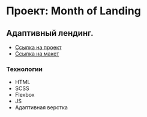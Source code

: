 # Проект: Month of Landing
## Адаптивный лендинг.
- [Ссылка на проект](https://odnimslovom.github.io/MonthLanding/)
- [Ссылка на макет](https://www.figma.com/file/G3UWFlQmNtNs67751YiDH2/Month-of-Landings_external-link?node-id=0%3A1)
### Технологии
* HTML
* SCSS
* Flexbox
* JS
* Адаптивная верстка

